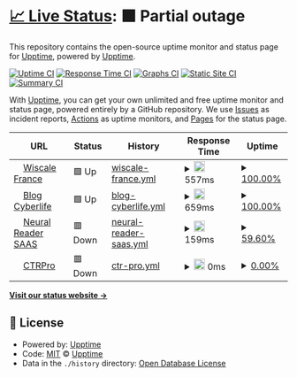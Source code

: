 # [📈 Live Status](https://upptime.github.io/upptime): <!--live status--> **🟧 Partial outage**

This repository contains the open-source uptime monitor and status page for [Upptime](https://upptime.js.org), powered by [Upptime](https://github.com/upptime/upptime).

[![Uptime CI](https://github.com/upptime/upptime/workflows/Uptime%20CI/badge.svg)](https://github.com/upptime/upptime/actions?query=workflow%3A%22Uptime+CI%22)
[![Response Time CI](https://github.com/upptime/upptime/workflows/Response%20Time%20CI/badge.svg)](https://github.com/upptime/upptime/actions?query=workflow%3A%22Response+Time+CI%22)
[![Graphs CI](https://github.com/upptime/upptime/workflows/Graphs%20CI/badge.svg)](https://github.com/upptime/upptime/actions?query=workflow%3A%22Graphs+CI%22)
[![Static Site CI](https://github.com/upptime/upptime/workflows/Static%20Site%20CI/badge.svg)](https://github.com/upptime/upptime/actions?query=workflow%3A%22Static+Site+CI%22)
[![Summary CI](https://github.com/upptime/upptime/workflows/Summary%20CI/badge.svg)](https://github.com/upptime/upptime/actions?query=workflow%3A%22Summary+CI%22)

With [Upptime](https://upptime.js.org), you can get your own unlimited and free uptime monitor and status page, powered entirely by a GitHub repository. We use [Issues](https://github.com/upptime/upptime/issues) as incident reports, [Actions](https://github.com/upptime/upptime/actions) as uptime monitors, and [Pages](https://upptime.github.io/upptime) for the status page.

<!--start: status pages-->
<!-- This summary is generated by Upptime (https://github.com/upptime/upptime) -->
<!-- Do not edit this manually, your changes will be overwritten -->
<!-- prettier-ignore -->
| URL | Status | History | Response Time | Uptime |
| --- | ------ | ------- | ------------- | ------ |
| <img alt="" src="https://icons.duckduckgo.com/ip3/www.wiscale.fr.ico" height="13"> [Wiscale France](https://www.wiscale.fr) | 🟩 Up | [wiscale-france.yml](https://github.com/cyberlife-inside/myuptime/commits/HEAD/history/wiscale-france.yml) | <details><summary><img alt="Response time graph" src="./graphs/wiscale-france/response-time-week.png" height="20"> 557ms</summary><br><a href="https://upptime.github.io/upptime/history/wiscale-france"><img alt="Response time 731" src="https://img.shields.io/endpoint?url=https%3A%2F%2Fraw.githubusercontent.com%2Fcyberlife-inside%2Fmyuptime%2FHEAD%2Fapi%2Fwiscale-france%2Fresponse-time.json"></a><br><a href="https://upptime.github.io/upptime/history/wiscale-france"><img alt="24-hour response time 451" src="https://img.shields.io/endpoint?url=https%3A%2F%2Fraw.githubusercontent.com%2Fcyberlife-inside%2Fmyuptime%2FHEAD%2Fapi%2Fwiscale-france%2Fresponse-time-day.json"></a><br><a href="https://upptime.github.io/upptime/history/wiscale-france"><img alt="7-day response time 557" src="https://img.shields.io/endpoint?url=https%3A%2F%2Fraw.githubusercontent.com%2Fcyberlife-inside%2Fmyuptime%2FHEAD%2Fapi%2Fwiscale-france%2Fresponse-time-week.json"></a><br><a href="https://upptime.github.io/upptime/history/wiscale-france"><img alt="30-day response time 1073" src="https://img.shields.io/endpoint?url=https%3A%2F%2Fraw.githubusercontent.com%2Fcyberlife-inside%2Fmyuptime%2FHEAD%2Fapi%2Fwiscale-france%2Fresponse-time-month.json"></a><br><a href="https://upptime.github.io/upptime/history/wiscale-france"><img alt="1-year response time 708" src="https://img.shields.io/endpoint?url=https%3A%2F%2Fraw.githubusercontent.com%2Fcyberlife-inside%2Fmyuptime%2FHEAD%2Fapi%2Fwiscale-france%2Fresponse-time-year.json"></a></details> | <details><summary><a href="https://upptime.github.io/upptime/history/wiscale-france">100.00%</a></summary><a href="https://upptime.github.io/upptime/history/wiscale-france"><img alt="All-time uptime 99.95%" src="https://img.shields.io/endpoint?url=https%3A%2F%2Fraw.githubusercontent.com%2Fcyberlife-inside%2Fmyuptime%2FHEAD%2Fapi%2Fwiscale-france%2Fuptime.json"></a><br><a href="https://upptime.github.io/upptime/history/wiscale-france"><img alt="24-hour uptime 100.00%" src="https://img.shields.io/endpoint?url=https%3A%2F%2Fraw.githubusercontent.com%2Fcyberlife-inside%2Fmyuptime%2FHEAD%2Fapi%2Fwiscale-france%2Fuptime-day.json"></a><br><a href="https://upptime.github.io/upptime/history/wiscale-france"><img alt="7-day uptime 100.00%" src="https://img.shields.io/endpoint?url=https%3A%2F%2Fraw.githubusercontent.com%2Fcyberlife-inside%2Fmyuptime%2FHEAD%2Fapi%2Fwiscale-france%2Fuptime-week.json"></a><br><a href="https://upptime.github.io/upptime/history/wiscale-france"><img alt="30-day uptime 100.00%" src="https://img.shields.io/endpoint?url=https%3A%2F%2Fraw.githubusercontent.com%2Fcyberlife-inside%2Fmyuptime%2FHEAD%2Fapi%2Fwiscale-france%2Fuptime-month.json"></a><br><a href="https://upptime.github.io/upptime/history/wiscale-france"><img alt="1-year uptime 99.99%" src="https://img.shields.io/endpoint?url=https%3A%2F%2Fraw.githubusercontent.com%2Fcyberlife-inside%2Fmyuptime%2FHEAD%2Fapi%2Fwiscale-france%2Fuptime-year.json"></a></details>
| <img alt="" src="https://icons.duckduckgo.com/ip3/cyberlife.blog.ico" height="13"> [Blog Cyberlife](https://cyberlife.blog) | 🟩 Up | [blog-cyberlife.yml](https://github.com/cyberlife-inside/myuptime/commits/HEAD/history/blog-cyberlife.yml) | <details><summary><img alt="Response time graph" src="./graphs/blog-cyberlife/response-time-week.png" height="20"> 659ms</summary><br><a href="https://upptime.github.io/upptime/history/blog-cyberlife"><img alt="Response time 645" src="https://img.shields.io/endpoint?url=https%3A%2F%2Fraw.githubusercontent.com%2Fcyberlife-inside%2Fmyuptime%2FHEAD%2Fapi%2Fblog-cyberlife%2Fresponse-time.json"></a><br><a href="https://upptime.github.io/upptime/history/blog-cyberlife"><img alt="24-hour response time 585" src="https://img.shields.io/endpoint?url=https%3A%2F%2Fraw.githubusercontent.com%2Fcyberlife-inside%2Fmyuptime%2FHEAD%2Fapi%2Fblog-cyberlife%2Fresponse-time-day.json"></a><br><a href="https://upptime.github.io/upptime/history/blog-cyberlife"><img alt="7-day response time 659" src="https://img.shields.io/endpoint?url=https%3A%2F%2Fraw.githubusercontent.com%2Fcyberlife-inside%2Fmyuptime%2FHEAD%2Fapi%2Fblog-cyberlife%2Fresponse-time-week.json"></a><br><a href="https://upptime.github.io/upptime/history/blog-cyberlife"><img alt="30-day response time 707" src="https://img.shields.io/endpoint?url=https%3A%2F%2Fraw.githubusercontent.com%2Fcyberlife-inside%2Fmyuptime%2FHEAD%2Fapi%2Fblog-cyberlife%2Fresponse-time-month.json"></a><br><a href="https://upptime.github.io/upptime/history/blog-cyberlife"><img alt="1-year response time 671" src="https://img.shields.io/endpoint?url=https%3A%2F%2Fraw.githubusercontent.com%2Fcyberlife-inside%2Fmyuptime%2FHEAD%2Fapi%2Fblog-cyberlife%2Fresponse-time-year.json"></a></details> | <details><summary><a href="https://upptime.github.io/upptime/history/blog-cyberlife">100.00%</a></summary><a href="https://upptime.github.io/upptime/history/blog-cyberlife"><img alt="All-time uptime 99.70%" src="https://img.shields.io/endpoint?url=https%3A%2F%2Fraw.githubusercontent.com%2Fcyberlife-inside%2Fmyuptime%2FHEAD%2Fapi%2Fblog-cyberlife%2Fuptime.json"></a><br><a href="https://upptime.github.io/upptime/history/blog-cyberlife"><img alt="24-hour uptime 100.00%" src="https://img.shields.io/endpoint?url=https%3A%2F%2Fraw.githubusercontent.com%2Fcyberlife-inside%2Fmyuptime%2FHEAD%2Fapi%2Fblog-cyberlife%2Fuptime-day.json"></a><br><a href="https://upptime.github.io/upptime/history/blog-cyberlife"><img alt="7-day uptime 100.00%" src="https://img.shields.io/endpoint?url=https%3A%2F%2Fraw.githubusercontent.com%2Fcyberlife-inside%2Fmyuptime%2FHEAD%2Fapi%2Fblog-cyberlife%2Fuptime-week.json"></a><br><a href="https://upptime.github.io/upptime/history/blog-cyberlife"><img alt="30-day uptime 100.00%" src="https://img.shields.io/endpoint?url=https%3A%2F%2Fraw.githubusercontent.com%2Fcyberlife-inside%2Fmyuptime%2FHEAD%2Fapi%2Fblog-cyberlife%2Fuptime-month.json"></a><br><a href="https://upptime.github.io/upptime/history/blog-cyberlife"><img alt="1-year uptime 99.19%" src="https://img.shields.io/endpoint?url=https%3A%2F%2Fraw.githubusercontent.com%2Fcyberlife-inside%2Fmyuptime%2FHEAD%2Fapi%2Fblog-cyberlife%2Fuptime-year.json"></a></details>
| <img alt="" src="https://icons.duckduckgo.com/ip3/neural-reader.com.ico" height="13"> [Neural Reader SAAS](https://neural-reader.com) | 🟥 Down | [neural-reader-saas.yml](https://github.com/cyberlife-inside/myuptime/commits/HEAD/history/neural-reader-saas.yml) | <details><summary><img alt="Response time graph" src="./graphs/neural-reader-saas/response-time-week.png" height="20"> 159ms</summary><br><a href="https://upptime.github.io/upptime/history/neural-reader-saas"><img alt="Response time 134" src="https://img.shields.io/endpoint?url=https%3A%2F%2Fraw.githubusercontent.com%2Fcyberlife-inside%2Fmyuptime%2FHEAD%2Fapi%2Fneural-reader-saas%2Fresponse-time.json"></a><br><a href="https://upptime.github.io/upptime/history/neural-reader-saas"><img alt="24-hour response time 236" src="https://img.shields.io/endpoint?url=https%3A%2F%2Fraw.githubusercontent.com%2Fcyberlife-inside%2Fmyuptime%2FHEAD%2Fapi%2Fneural-reader-saas%2Fresponse-time-day.json"></a><br><a href="https://upptime.github.io/upptime/history/neural-reader-saas"><img alt="7-day response time 159" src="https://img.shields.io/endpoint?url=https%3A%2F%2Fraw.githubusercontent.com%2Fcyberlife-inside%2Fmyuptime%2FHEAD%2Fapi%2Fneural-reader-saas%2Fresponse-time-week.json"></a><br><a href="https://upptime.github.io/upptime/history/neural-reader-saas"><img alt="30-day response time 153" src="https://img.shields.io/endpoint?url=https%3A%2F%2Fraw.githubusercontent.com%2Fcyberlife-inside%2Fmyuptime%2FHEAD%2Fapi%2Fneural-reader-saas%2Fresponse-time-month.json"></a><br><a href="https://upptime.github.io/upptime/history/neural-reader-saas"><img alt="1-year response time 139" src="https://img.shields.io/endpoint?url=https%3A%2F%2Fraw.githubusercontent.com%2Fcyberlife-inside%2Fmyuptime%2FHEAD%2Fapi%2Fneural-reader-saas%2Fresponse-time-year.json"></a></details> | <details><summary><a href="https://upptime.github.io/upptime/history/neural-reader-saas">59.60%</a></summary><a href="https://upptime.github.io/upptime/history/neural-reader-saas"><img alt="All-time uptime 99.76%" src="https://img.shields.io/endpoint?url=https%3A%2F%2Fraw.githubusercontent.com%2Fcyberlife-inside%2Fmyuptime%2FHEAD%2Fapi%2Fneural-reader-saas%2Fuptime.json"></a><br><a href="https://upptime.github.io/upptime/history/neural-reader-saas"><img alt="24-hour uptime 37.50%" src="https://img.shields.io/endpoint?url=https%3A%2F%2Fraw.githubusercontent.com%2Fcyberlife-inside%2Fmyuptime%2FHEAD%2Fapi%2Fneural-reader-saas%2Fuptime-day.json"></a><br><a href="https://upptime.github.io/upptime/history/neural-reader-saas"><img alt="7-day uptime 59.60%" src="https://img.shields.io/endpoint?url=https%3A%2F%2Fraw.githubusercontent.com%2Fcyberlife-inside%2Fmyuptime%2FHEAD%2Fapi%2Fneural-reader-saas%2Fuptime-week.json"></a><br><a href="https://upptime.github.io/upptime/history/neural-reader-saas"><img alt="30-day uptime 90.70%" src="https://img.shields.io/endpoint?url=https%3A%2F%2Fraw.githubusercontent.com%2Fcyberlife-inside%2Fmyuptime%2FHEAD%2Fapi%2Fneural-reader-saas%2Fuptime-month.json"></a><br><a href="https://upptime.github.io/upptime/history/neural-reader-saas"><img alt="1-year uptime 99.23%" src="https://img.shields.io/endpoint?url=https%3A%2F%2Fraw.githubusercontent.com%2Fcyberlife-inside%2Fmyuptime%2FHEAD%2Fapi%2Fneural-reader-saas%2Fuptime-year.json"></a></details>
| <img alt="" src="https://icons.duckduckgo.com/ip3/ctrpro.co.ico" height="13"> [CTRPro](https://ctrpro.co) | 🟥 Down | [ctr-pro.yml](https://github.com/cyberlife-inside/myuptime/commits/HEAD/history/ctr-pro.yml) | <details><summary><img alt="Response time graph" src="./graphs/ctr-pro/response-time-week.png" height="20"> 0ms</summary><br><a href="https://upptime.github.io/upptime/history/ctr-pro"><img alt="Response time 1571" src="https://img.shields.io/endpoint?url=https%3A%2F%2Fraw.githubusercontent.com%2Fcyberlife-inside%2Fmyuptime%2FHEAD%2Fapi%2Fctr-pro%2Fresponse-time.json"></a><br><a href="https://upptime.github.io/upptime/history/ctr-pro"><img alt="24-hour response time 0" src="https://img.shields.io/endpoint?url=https%3A%2F%2Fraw.githubusercontent.com%2Fcyberlife-inside%2Fmyuptime%2FHEAD%2Fapi%2Fctr-pro%2Fresponse-time-day.json"></a><br><a href="https://upptime.github.io/upptime/history/ctr-pro"><img alt="7-day response time 0" src="https://img.shields.io/endpoint?url=https%3A%2F%2Fraw.githubusercontent.com%2Fcyberlife-inside%2Fmyuptime%2FHEAD%2Fapi%2Fctr-pro%2Fresponse-time-week.json"></a><br><a href="https://upptime.github.io/upptime/history/ctr-pro"><img alt="30-day response time 0" src="https://img.shields.io/endpoint?url=https%3A%2F%2Fraw.githubusercontent.com%2Fcyberlife-inside%2Fmyuptime%2FHEAD%2Fapi%2Fctr-pro%2Fresponse-time-month.json"></a><br><a href="https://upptime.github.io/upptime/history/ctr-pro"><img alt="1-year response time 1571" src="https://img.shields.io/endpoint?url=https%3A%2F%2Fraw.githubusercontent.com%2Fcyberlife-inside%2Fmyuptime%2FHEAD%2Fapi%2Fctr-pro%2Fresponse-time-year.json"></a></details> | <details><summary><a href="https://upptime.github.io/upptime/history/ctr-pro">0.00%</a></summary><a href="https://upptime.github.io/upptime/history/ctr-pro"><img alt="All-time uptime 70.06%" src="https://img.shields.io/endpoint?url=https%3A%2F%2Fraw.githubusercontent.com%2Fcyberlife-inside%2Fmyuptime%2FHEAD%2Fapi%2Fctr-pro%2Fuptime.json"></a><br><a href="https://upptime.github.io/upptime/history/ctr-pro"><img alt="24-hour uptime 0.00%" src="https://img.shields.io/endpoint?url=https%3A%2F%2Fraw.githubusercontent.com%2Fcyberlife-inside%2Fmyuptime%2FHEAD%2Fapi%2Fctr-pro%2Fuptime-day.json"></a><br><a href="https://upptime.github.io/upptime/history/ctr-pro"><img alt="7-day uptime 0.00%" src="https://img.shields.io/endpoint?url=https%3A%2F%2Fraw.githubusercontent.com%2Fcyberlife-inside%2Fmyuptime%2FHEAD%2Fapi%2Fctr-pro%2Fuptime-week.json"></a><br><a href="https://upptime.github.io/upptime/history/ctr-pro"><img alt="30-day uptime 7.96%" src="https://img.shields.io/endpoint?url=https%3A%2F%2Fraw.githubusercontent.com%2Fcyberlife-inside%2Fmyuptime%2FHEAD%2Fapi%2Fctr-pro%2Fuptime-month.json"></a><br><a href="https://upptime.github.io/upptime/history/ctr-pro"><img alt="1-year uptime 37.98%" src="https://img.shields.io/endpoint?url=https%3A%2F%2Fraw.githubusercontent.com%2Fcyberlife-inside%2Fmyuptime%2FHEAD%2Fapi%2Fctr-pro%2Fuptime-year.json"></a></details>

<!--end: status pages-->

[**Visit our status website →**](https://upptime.github.io/upptime)

## 📄 License

- Powered by: [Upptime](https://github.com/upptime/upptime)
- Code: [MIT](./LICENSE) © [Upptime](https://upptime.js.org)
- Data in the `./history` directory: [Open Database License](https://opendatacommons.org/licenses/odbl/1-0/)
